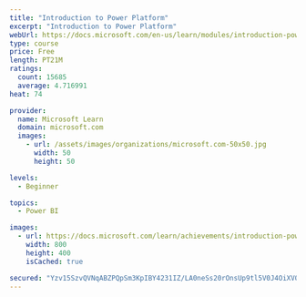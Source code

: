 ```yaml
---
title: "Introduction to Power Platform"
excerpt: "Introduction to Power Platform"
webUrl: https://docs.microsoft.com/en-us/learn/modules/introduction-power-platform/
type: course
price: Free
length: PT21M
ratings:
  count: 15685
  average: 4.716991
heat: 74

provider:
  name: Microsoft Learn
  domain: microsoft.com
  images:
    - url: /assets/images/organizations/microsoft.com-50x50.jpg
      width: 50
      height: 50

levels:
  - Beginner

topics:
  - Power BI

images:
  - url: https://docs.microsoft.com/learn/achievements/introduction-power-platform-social.png
    width: 800
    height: 400
    isCached: true

secured: "Yzv15SzvQVNqABZPQpSm3KpIBY4231IZ/LA0neSs20rOnsUp9tl5V0J4OiXV0QZBEGXNdi/FSJB4BBwCDt4lrCvWn3LHlFR9FfcQa1VxBMuYM9CaTibrRdBFFlKbCPV7brjWUH+u9a0qj5D99NTKMvGEEkvbggw3a6tDjcfXaaMv7B7mv0/50kPNynjAsc8Z4r4ONpYP+KPB3zMn4U73KU7ifRaMrurh4kLT6eUlJfmTlIB8syHAiPzkffOe6gMR0Qeev9wB8EPJqngtbtDqjZglDvroeTLmzL+NdRmFPGUuLW/e1yuxLIeP/9kDhnMtUd5ZH5KcDJYAPP+9Ux0I9rlqBrDOU3odYmkQpPYa0En6wFTdL0cLd9EY+7wzfpaXG5tWJEXra5P9TVkH4/+2UA4TJtY22yodl4Iuua/Hz/qyKrlM/FCEU9FA8oQKldu2;c/Mj8WuOziMls68CW3TmyA=="
---
```


